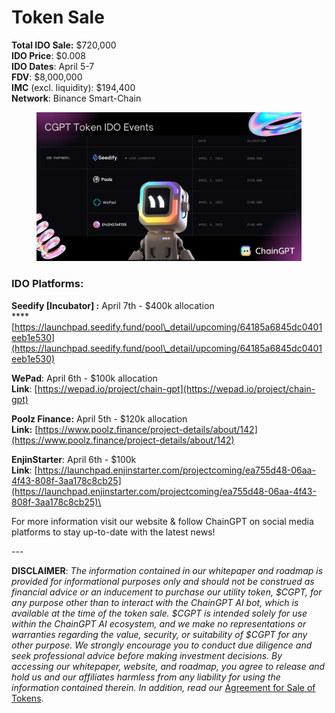 # Token Sale

**Total IDO Sale:** $720,000\
**IDO Price**: $0.008\
**IDO Dates**: April 5-7\
**FDV**: $8,000,000\
**IMC** (excl. liquidity): $194,400\
**Network**: Binance Smart-Chain

<figure><img src="../../.gitbook/assets/New_Twitter_Posts (2).png" alt=""><figcaption></figcaption></figure>

### IDO Platforms:

**Seedify \[Incubator] :** April 7th - $400k allocation\
****[https://launchpad.seedify.fund/pool\_detail/upcoming/64185a6845dc0401eeb1e530](https://launchpad.seedify.fund/pool\_detail/upcoming/64185a6845dc0401eeb1e530)

**WePad**: April 6th - $100k allocation\
**Link**: [https://wepad.io/project/chain-gpt](https://wepad.io/project/chain-gpt)

**Poolz Finance:** April 5th - $120k allocation\
**Link:** [https://www.poolz.finance/project-details/about/142](https://www.poolz.finance/project-details/about/142)

**EnjinStarter**: April 6th - $100k\
**Link**: [https://launchpad.enjinstarter.com/projectcoming/ea755d48-06aa-4f43-808f-3aa178c8cb25](https://launchpad.enjinstarter.com/projectcoming/ea755d48-06aa-4f43-808f-3aa178c8cb25)\


For more information visit our website & follow ChainGPT on social media platforms to stay up-to-date with the latest news!

\---

**DISCLAIMER**: _The information contained in our whitepaper and roadmap is provided for informational purposes only and should not be construed as financial advice or an inducement to purchase our utility token, $CGPT, for any purpose other than to interact with the ChainGPT AI bot, which is available at the time of the token sale. $CGPT is intended solely for use within the ChainGPT AI ecosystem, and we make no representations or warranties regarding the value, security, or suitability of $CGPT for any other purpose. We strongly encourage you to conduct due diligence and seek professional advice before making investment decisions. By accessing our whitepaper, website, and roadmap, you agree to release and hold us and our affiliates harmless from any liability for using the information contained therein.  In addition, read our_ [Agreement for Sale of Tokens](https://www.chaingpt.org/licences).
